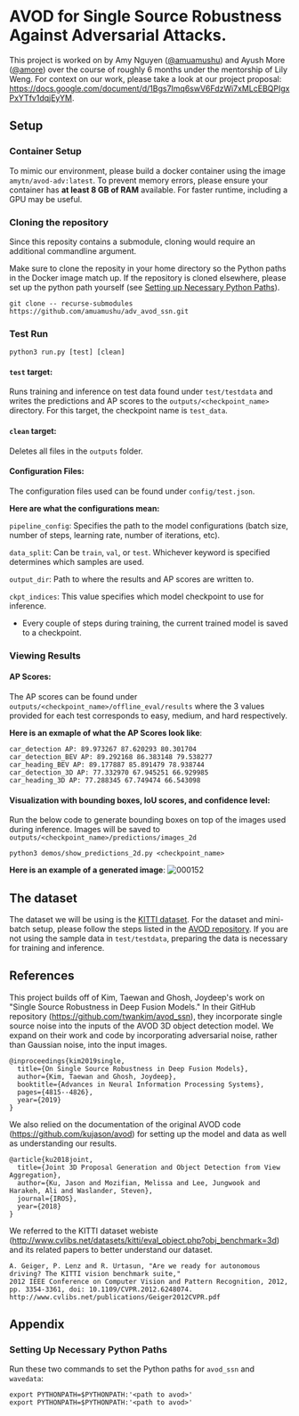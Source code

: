 # AVOD for Single Source Robustness Against Adversarial Attacks.
This project is worked on by Amy Nguyen ([@amuamushu](https://github.com/amuamushu)) and Ayush More ([@amore](https://github.com/amore)) over the course of roughly 6 months under the mentorship of Lily Weng. For context on our work, please take a look at our project proposal: https://docs.google.com/document/d/1Bgs7Imq6swV6FdzWi7xMLcEBQPIgxPxYTfv1dqjEyYM.

## Setup
### Container Setup
To mimic our environment, please build a docker container using the image `amytn/avod-adv:latest`. To prevent memory errors, please ensure your container has **at least 8 GB of RAM** available. For faster runtime, including a GPU may be useful.

### Cloning the repository
Since this reposity contains a submodule, cloning would require an additional commandline argument. 

Make sure to clone the reposity in your home directory so the Python paths in the Docker image match up. If the repository is cloned elsewhere, please set up the python path yourself (see [Setting up Necessary Python Paths](#setting-up-necessary-python-paths)).

```
git clone -- recurse-submodules https://github.com/amuamushu/adv_avod_ssn.git
```

### Test Run
```
python3 run.py [test] [clean]
```
#### `test` target: 
Runs training and inference on test data found under `test/testdata` and writes the predictions and AP scores to the `outputs/<checkpoint_name>` directory. For this target, the checkpoint name is `test_data`.

#### `clean` target: 
Deletes all files in the `outputs` folder.

#### Configuration Files: 
The configuration files used can be found under `config/test.json`. 

**Here are what the configurations mean:**

`pipeline_config`: Specifies the path to the model configurations (batch size, number of steps, learning rate, number of iterations, etc).

`data_split`: Can be `train`, `val`, or `test`. Whichever keyword is specified determines which samples are used.

`output_dir`: Path to where the results and AP scores are written to.

`ckpt_indices`: This value specifies which model checkpoint to use for inference. 
  - Every couple of steps during training, the current trained model is saved to a checkpoint. 

### Viewing Results
#### AP Scores: 
The AP scores can be found under `outputs/<checkpoint_name>/offline_eval/results` where the 3 values provided for each test corresponds to easy, medium, and hard respectively.

**Here is an exmaple of what the AP Scores look like**:
```
car_detection AP: 89.973267 87.620293 80.301704
car_detection_BEV AP: 89.292168 86.383148 79.538277
car_heading_BEV AP: 89.177887 85.891479 78.938744
car_detection_3D AP: 77.332970 67.945251 66.929985
car_heading_3D AP: 77.288345 67.749474 66.543098
```

#### Visualization with bounding boxes, IoU scores, and confidence level: 
Run the below code to generate bounding boxes on top of the images used during inference. Images will be saved to `outputs/<checkpoint_name>/predictions/images_2d`

```
python3 demos/show_predictions_2d.py <checkpoint_name>
```

**Here is an example of a generated image**:
![000152](https://user-images.githubusercontent.com/35519361/152208158-833ca90f-911a-4ab5-a846-e167cfc2e1a3.png)

## The dataset
The dataset we will be using is the [KITTI dataset](http://www.cvlibs.net/datasets/kitti/). For the dataset and mini-batch setup, please follow the steps listed in the [AVOD repository](https://github.com/kujason/avod#dataset). If you are not using the sample data in `test/testdata`, preparing the data is necessary for training and inference.

## References
This project builds off of Kim, Taewan and Ghosh, Joydeep's work on "Single Source Robustness in Deep Fusion Models." In their GitHub repository (https://github.com/twankim/avod_ssn), they incorporate single source noise into the inputs of the AVOD 3D object detection model. We expand on their work and code by incorporating adversarial noise, rather than Gaussian noise, into the input images.
```
@inproceedings{kim2019single,
  title={On Single Source Robustness in Deep Fusion Models},
  author={Kim, Taewan and Ghosh, Joydeep},
  booktitle={Advances in Neural Information Processing Systems},
  pages={4815--4826},
  year={2019}
}
```

We also relied on the documentation of the original AVOD code (https://github.com/kujason/avod) for setting up the model and data as well as understanding our results.
```
@article{ku2018joint, 
  title={Joint 3D Proposal Generation and Object Detection from View Aggregation}, 
  author={Ku, Jason and Mozifian, Melissa and Lee, Jungwook and Harakeh, Ali and Waslander, Steven}, 
  journal={IROS}, 
  year={2018}
}
```

We referred to the KITTI dataset webiste (http://www.cvlibs.net/datasets/kitti/eval_object.php?obj_benchmark=3d) and its related papers to better understand our dataset.
```
A. Geiger, P. Lenz and R. Urtasun, "Are we ready for autonomous driving? The KITTI vision benchmark suite," 
2012 IEEE Conference on Computer Vision and Pattern Recognition, 2012, pp. 3354-3361, doi: 10.1109/CVPR.2012.6248074. 
http://www.cvlibs.net/publications/Geiger2012CVPR.pdf
```


## Appendix
### Setting Up Necessary Python Paths
Run these two commands to set the Python paths for `avod_ssn` and `wavedata`:
```
export PYTHONPATH=$PYTHONPATH:'<path to avod>'
export PYTHONPATH=$PYTHONPATH:'<path to avod>'
```
